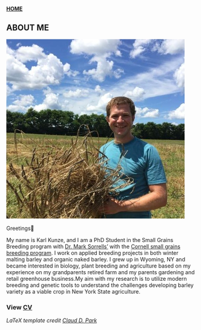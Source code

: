 **<span style="color: grey;"> [HOME](./index.md) </span>**

## ABOUT ME  

![Me](/images/IMG_1966_mod.jpg)

Greetings👋  

My name is Karl Kunze, and I am a PhD Student in the Small Grains Breeding program with [Dr. Mark Sorrells’](https://plbrgen.cals.cornell.edu/people/mark-sorrells/) with the  [Cornell small grains breeding program](http://smallgrains.cals.cornell.edu/). I work on applied breeding projects in both winter malting barley and organic naked barley. I grew up in Wyoming, NY and became interested in biology, plant breeding and agriculture based on my experience on my grandparents retired farm and my parents gardening and retail greenhouse business.My aim with my research is to utilize modern breeding and genetic tools to understand the challenges developing barley variety as a viable crop in New York State agriculture.


### **View [CV](./CV_kunze_3302020.pdf)**   
*LaTeX template credit [Claud D. Park](https://github.com/posquit0/Awesome-CV)*
